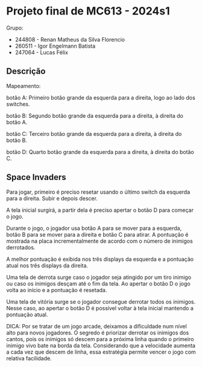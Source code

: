 # Projeto final de MC613 - 2024s1

Grupo:

- 244808 - Renan Matheus da Silva Florencio
- 260511 - Igor Engelmann Batista
- 247064 - Lucas Félix

## Descrição
Mapeamento:

botão A: Primeiro botão grande da esquerda para a direita, logo ao lado dos switches.

botão B: Segundo botão grande da esquerda para a direita, à direita do botão A.

botão C: Terceiro botão grande da esquerda para a direita, à direita do botão B.

botão D: Quarto botão grande da esquerda para a direita, à direita do botão C.

## Space Invaders

Para jogar, primeiro é preciso resetar usando o último switch da esquerda para a direita. Subir e depois descer.

A tela inicial surgirá, a partir dela é preciso apertar o botão D para começar o jogo.

Durante o jogo, o jogador usa botão A para se mover para a esquerda, botão B para se mover para a direita e botão C para atirar. A pontuação é mostrada na placa incrementalmente de acordo com o número de inimigos derrotados.

A melhor pontuação é exibida nos três displays da esquerda e a pontuação atual nos três displays da direita.

Uma tela de derrota surge caso o jogador seja atingido por um tiro inimigo ou caso os inimigos desçam até o fim da tela. Ao apertar o botão D o jogo volta ao início e a pontuação é resetada.

Uma tela de vitória surge se o jogador consegue derrotar todos os inimigos. Nesse caso, ao apertar o botão D é possível voltar à tela inicial mantendo a pontuação atual.


DICA: Por se tratar de um jogo arcade, deixamos a dificuldade num nível alto para novos jogadores. O segredo é priorizar derrotar os inimigos dos cantos, pois os inimigos só descem para a próxima linha quando o primeiro inimigo vivo bate na borda da tela. Considerando que a velocidade aumenta a cada vez que descem de linha, essa estratégia permite vencer o jogo com relativa facilidade.
